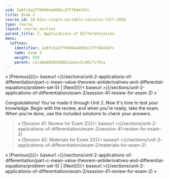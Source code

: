 ```yaml
---
uid: 2e8fc5a27f94964a4603c27ff84434fc
title: Exam 2
course_id: 18-01sc-single-variable-calculus-fall-2010
type: course
layout: course_section
parent_title: 2. Applications of Differentiation
menu:
  leftnav:
    identifier: 2e8fc5a27f94964a4603c27ff84434fc
    name: Exam 2
    weight: 550
    parent: c2ca8a0d20e596b11e2ec5c48c7179ca
---
```


« [Previous]({{< baseurl >}}/sections/unit-2-applications-of-differentiation/part-c-mean-value-theorem-antiderivatives-and-differential-equations/problem-set-5) | [Next]({{< baseurl >}}/sections/unit-2-applications-of-differentiation/exam-2/session-41-review-for-exam-2) »

Congratulations! You've made it through Unit 2. Now it's time to test your knowledge. Begin with the review, and when you're ready, take the exam. When you're done, use the included solutions to check your answers.

> » [Session 41: Review for Exam 2]({{< baseurl >}}/sections/unit-2-applications-of-differentiation/exam-2/session-41-review-for-exam-2)  
> » [Session 42: Materials for Exam 2]({{< baseurl >}}/sections/unit-2-applications-of-differentiation/exam-2/materials-for-exam-2)

« [Previous]({{< baseurl >}}/sections/unit-2-applications-of-differentiation/part-c-mean-value-theorem-antiderivatives-and-differential-equations/problem-set-5) | [Next]({{< baseurl >}}/sections/unit-2-applications-of-differentiation/exam-2/session-41-review-for-exam-2) »
